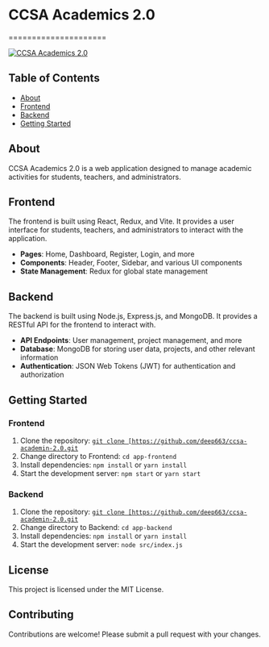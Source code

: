 # CCSA Academics 2.0
=====================

[![CCSA Academics 2.0](https://github.com/deep663/ccsa-academin-2.0/raw/main/logo.png)](https://github.com/deep663/ccsa-academin-2.0)

## Table of Contents

* [About](#about)
* [Frontend](#frontend)
* [Backend](#backend)
* [Getting Started](#getting-started)

## About

CCSA Academics 2.0 is a web application designed to manage academic activities for students, teachers, and administrators.

## Frontend

The frontend is built using React, Redux, and Vite. It provides a user interface for students, teachers, and administrators to interact with the application.

* **Pages**: Home, Dashboard, Register, Login, and more
* **Components**: Header, Footer, Sidebar, and various UI components
* **State Management**: Redux for global state management

## Backend

The backend is built using Node.js, Express.js, and MongoDB. It provides a RESTful API for the frontend to interact with.

* **API Endpoints**: User management, project management, and more
* **Database**: MongoDB for storing user data, projects, and other relevant information
* **Authentication**: JSON Web Tokens (JWT) for authentication and authorization

## Getting Started

### Frontend

1. Clone the repository: [`git clone [https://github.com/deep663/ccsa-academin-2.0.git`](https://github.com/deep663/ccsa-academin-2.0.git`)
2. Change directory to Frontend: `cd app-frontend`
3. Install dependencies: `npm install` or `yarn install`
4. Start the development server: `npm start` or `yarn start`

### Backend

1. Clone the repository: [`git clone [https://github.com/deep663/ccsa-academin-2.0.git`](https://github.com/deep663/ccsa-academin-2.0.git`)
2. Change directory to Backend: `cd app-backend`
3. Install dependencies: `npm install` or `yarn install`
4. Start the development server: `node src/index.js`

## License

This project is licensed under the MIT License.

## Contributing

Contributions are welcome! Please submit a pull request with your changes.

